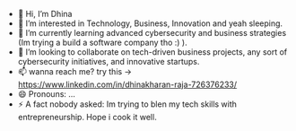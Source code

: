 - 👋 Hi, I’m Dhina
- 👀 I’m interested in Technology, Business, Innovation and yeah sleeping.
- 🌱 I’m currently learning advanced cybersecurity and business strategies (Im trying a build a software company tho :) ).
- 💞️ I’m looking to collaborate on tech-driven business projects, any sort of cybersecurity initiatives, and innovative startups.
- 📫 wanna reach me? try this -> https://www.linkedin.com/in/dhinakharan-raja-726376233/ 
- 😄 Pronouns: ...
- ⚡ A fact nobody asked:  Im trying to blen my tech skills with entrepreneurship. Hope i cook it well. 

<!---
Dhina88/Dhina88 is a ✨ special ✨ repository because its `README.md` (this file) appears on your GitHub profile.
You can click the Preview link to take a look at your changes.
--->
